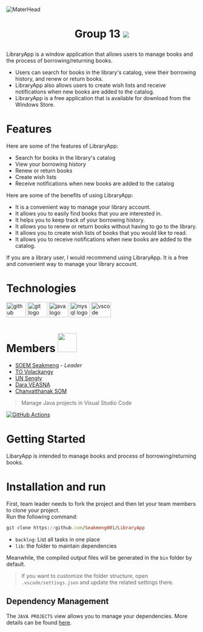 ![MaterHead](https://github.com/daraaveasna/Quiz01/blob/main/githubBanner.gif)

<h1 align="center">

Group 13 ![](https://user-images.githubusercontent.com/18350557/176309783-0785949b-9127-417c-8b55-ab5a4333674e.gif) 
</h1>

LibraryApp is a window application that allows users to manage books and the process of borrowing/returning books.
- Users can search for books in the library's catalog, view their borrowing history, and renew or return books.
- LibraryApp also allows users to create wish lists and receive notifications when new books are added to the catalog.
- LibraryApp is a free application that is available for download from the Windows Store.

# Features

Here are some of the features of LibraryApp:
- Search for books in the library's catalog
- View your borrowing history
- Renew or return books
- Create wish lists
- Receive notifications when new books are added to the catalog

Here are some of the benefits of using LibraryApp:

- It is a convenient way to manage your library account.
- It allows you to easily find books that you are interested in.
- It helps you to keep track of your borrowing history.
- It allows you to renew or return books without having to go to the library.
- It allows you to create wish lists of books that you would like to read.
- It allows you to receive notifications when new books are added to the catalog.

If you are a library user, I would recommend using LibraryApp. It is a free and convenient way to manage your library account.

# Technologies

<div align="left">
  <img src="https://cdn.jsdelivr.net/gh/devicons/devicon/icons/github/github-original.svg" height="40" width="52" alt="github logo"  />
  <img src="https://cdn.jsdelivr.net/gh/devicons/devicon/icons/git/git-original.svg" height="40" width="52" alt="git logo"  />
  <img src="https://cdn.jsdelivr.net/gh/devicons/devicon/icons/java/java-original.svg" height="40" width="52" alt="java logo"  />
  <img src="https://cdn.jsdelivr.net/gh/devicons/devicon/icons/mysql/mysql-original.svg" height="40" width="52" alt="mysql logo"  />
  <img src="https://cdn.jsdelivr.net/gh/devicons/devicon/icons/vscode/vscode-original.svg" height="40" width="52" alt="vscode logo"  />
</div>

<div align="left">
</div>

###

# Members <img src="https://media.giphy.com/media/VgCDAzcKvsR6OM0uWg/giphy.gif" width="50">
* [SOEM Seakmeng](https://github.com/Seakmeng001) - *Leader*
* [TO Volackangy](https://github.com/SreypichTO)
* [UN Sengly](https://github.com/Unsengly)
* [Dara VEASNA](https://github.com/daraaveasna)
* [Chanvatthanak SOM](https://github.com/Anonymousdesu)

> Manage Java projects in Visual Studio Code

[![GitHub Actions](https://img.shields.io/github/actions/workflow/status/microsoft/vscode-java-dependency/windows.yml?label=Windows%20Build&style=flat-square)](https://github.com/microsoft/vscode-java-dependency/actions/workflows/windows.yml?query=branch%3Amain)

# Getting Started

LibaryApp is intended to manage books and process of borrowing/returning books.

# Installation and run

First, team leader needs to fork the project and then let your team members to clone your project.  
Run the following command:
```ruby
git clone https://github.com/Seakmeng001/LibraryApp
```

- `backlog`: List all tasks in one place
- `lib`: the folder to maintain dependencies

Meanwhile, the compiled output files will be generated in the `bin` folder by default.

> If you want to customize the folder structure, open `.vscode/settings.json` and update the related settings there.

## Dependency Management

The `JAVA PROJECTS` view allows you to manage your dependencies. More details can be found [here](https://github.com/microsoft/vscode-java-dependency#manage-dependencies).

